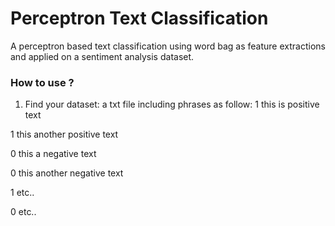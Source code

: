 # Perceptron Text Classification
A perceptron based text classification using word bag as feature extractions and applied on a sentiment analysis dataset.

### How to use ?
1. Find your dataset: a txt file including phrases as follow:
1 this is positive text

1 this another positive text

0 this a negative text

0 this another negative text

1 etc..

0 etc..

